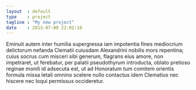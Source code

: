 ```yaml
---
layout  : default
type    : project
tagline : "My new project"
date    : 2013-07-09 22:02:18
---
```


Eminuit autem inter humilia supergressa iam impotentia fines mediocrium delictorum nefanda Clematii cuiusdam Alexandrini nobilis mors repentina; cuius socrus cum misceri sibi generum, flagrans eius amore, non impetraret, ut ferebatur, per palatii pseudothyrum introducta, oblato pretioso reginae monili id adsecuta est, ut ad Honoratum tum comitem orientis formula missa letali omnino scelere nullo contactus idem Clematius nec hiscere nec loqui permissus occideretur.